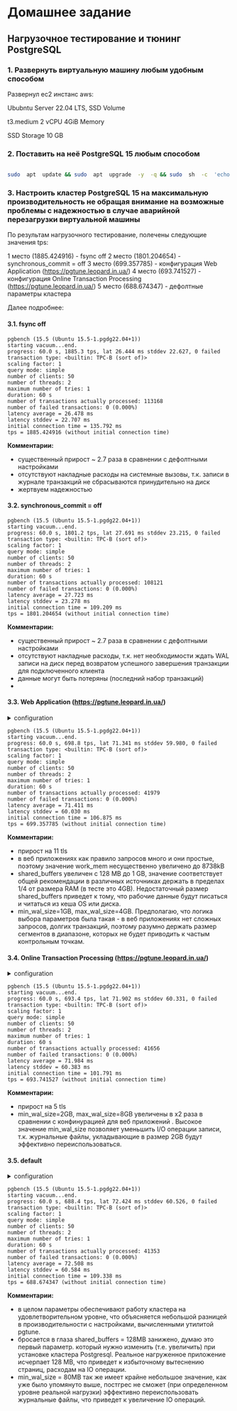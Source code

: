 # Домашнее задание

## Нагрузочное тестирование и тюнинг PostgreSQL

  

### 1. Развернуть виртуальную машину любым удобным способом

Развернул ec2 инстанс aws:

Ububntu Server 22.04 LTS, SSD Volume

t3.medium 2 vCPU 4GiB Memory

SSD Storage 10 GB

### 2. Поставить на неё PostgreSQL 15 любым способом

```bash

sudo  apt  update && sudo  apt  upgrade  -y  -q && sudo  sh  -c  'echo "deb http://apt.postgresql.org/pub/repos/apt $(lsb_release -cs)-pgdg main" > /etc/apt/sources.list.d/pgdg.list' && wget  --quiet  -O  -  https://www.postgresql.org/media/keys/ACCC4CF8.asc  |  sudo  apt-key  add  - && sudo  apt-get  update && sudo  apt  -y  install  postgresql-15

```

### 3. Настроить кластер PostgreSQL 15 на максимальную производительность не обращая внимание на возможные проблемы с надежностью в случае аварийной перезагрузки виртуальной машины

По результам нагрузочного тестирование, полечены следующие значения tps:

1 место (1885.424916) -  fsync off
2 место (1801.204654) - synchronous_commit = off
3 место (699.357785) - конфигурация Web Application (https://pgtune.leopard.in.ua/)
4 место (693.741527) - конфигурация Online Transaction Processing (https://pgtune.leopard.in.ua/)
5 место (688.674347) - дефолтные параметры кластера 

Далее подробнее: 
#### 3.1.  fsync off
```postgres@ip-172-31-35-20:/home/ubuntu$ pgbench -c 50 -j 2 -P 60 -T 60 postgres
pgbench (15.5 (Ubuntu 15.5-1.pgdg22.04+1))
starting vacuum...end.
progress: 60.0 s, 1885.3 tps, lat 26.444 ms stddev 22.627, 0 failed
transaction type: <builtin: TPC-B (sort of)>
scaling factor: 1
query mode: simple
number of clients: 50
number of threads: 2
maximum number of tries: 1
duration: 60 s
number of transactions actually processed: 113168
number of failed transactions: 0 (0.000%)
latency average = 26.478 ms
latency stddev = 22.707 ms
initial connection time = 135.792 ms
tps = 1885.424916 (without initial connection time)
```
**Комментарии:**
- существенный прирост ~ 2.7 раза в сравнении с дефолтными настройками
- отсутствуют накладные расходы на системные вызовы, т.к. записи в журнале транзакций не сбрасываются принудительно на диск
- жертвуем надежностью

#### 3.2.  synchronous_commit = off
```
pgbench (15.5 (Ubuntu 15.5-1.pgdg22.04+1))
starting vacuum...end.
progress: 60.0 s, 1801.2 tps, lat 27.691 ms stddev 23.215, 0 failed
transaction type: <builtin: TPC-B (sort of)>
scaling factor: 1
query mode: simple
number of clients: 50
number of threads: 2
maximum number of tries: 1
duration: 60 s
number of transactions actually processed: 108121
number of failed transactions: 0 (0.000%)
latency average = 27.723 ms
latency stddev = 23.278 ms
initial connection time = 109.209 ms
tps = 1801.204654 (without initial connection time)
```
**Комментарии:**
- существенный прирост ~ 2.7 раза в сравнении с дефолтными настройками
- отсутствуют накладные расходы, т.к. нет необходимости ждать WAL записи на диск перед возвратом успешного завершения транзакции для подключенного клиента
- данные могут быть потеряны (последний набор транзакций)
- 
#### 3.3.  Web Application (https://pgtune.leopard.in.ua/)
<details>
<summary>configuration</summary>
<pre>
max_connections = 60
shared_buffers = 1GB
effective_cache_size = 3GB
maintenance_work_mem = 256MB
checkpoint_completion_target = 0.9
wal_buffers = 16MB
default_statistics_target = 100
random_page_cost = 1.1
effective_io_concurrency = 200
work_mem = 8738kB
huge_pages = off
min_wal_size = 1GB
max_wal_size = 4GB
</pre>
</details>

```
pgbench (15.5 (Ubuntu 15.5-1.pgdg22.04+1))
starting vacuum...end.
progress: 60.0 s, 698.8 tps, lat 71.341 ms stddev 59.980, 0 failed
transaction type: <builtin: TPC-B (sort of)>
scaling factor: 1
query mode: simple
number of clients: 50
number of threads: 2
maximum number of tries: 1
duration: 60 s
number of transactions actually processed: 41979
number of failed transactions: 0 (0.000%)
latency average = 71.411 ms
latency stddev = 60.030 ms
initial connection time = 106.875 ms
tps = 699.357785 (without initial connection time)
```

**Комментарии:**
- прирост на 11 tls 
- в веб приложениях как правило запросов много и они простые, поэтому значение work_mem несущественно увеличено до 8738kB
- shared_buffers увеличен с 128 MB до 1 GB, значение соответствует общей рекомендации в различных источниках держать в пределах 1/4 от размера RAM (в тесте это 4GB). Недостаточный размер shared_buffers приведет к тому, что рабочие данные будут писаться и читаться из кеша OS или диска.
- min_wal_size=1GB, max_wal_size=4GB. Предполагаю, что логика выбора параметров была такая - в веб приложениях нет сложных запросов, долгих транзакций, поэтому разумно держать размер сегментов в диапазоне, которых не будет приводить к частым контрольным точкам.

#### 3.4.  Online Transaction Processing (https://pgtune.leopard.in.ua/)
<details>
<summary>configuration</summary>
<pre>
max_connections = 60
shared_buffers = 1GB
effective_cache_size = 3GB
maintenance_work_mem = 256MB
checkpoint_completion_target = 0.9
wal_buffers = 16MB
default_statistics_target = 100
random_page_cost = 1.1
effective_io_concurrency = 200
work_mem = 8738kB
huge_pages = off
min_wal_size = 2GB
max_wal_size = 8GB
</pre>
</details>

```
pgbench (15.5 (Ubuntu 15.5-1.pgdg22.04+1))
starting vacuum...end.
progress: 60.0 s, 693.4 tps, lat 71.902 ms stddev 60.331, 0 failed
transaction type: <builtin: TPC-B (sort of)>
scaling factor: 1
query mode: simple
number of clients: 50
number of threads: 2
maximum number of tries: 1
duration: 60 s
number of transactions actually processed: 41656
number of failed transactions: 0 (0.000%)
latency average = 71.984 ms
latency stddev = 60.383 ms
initial connection time = 101.791 ms
tps = 693.741527 (without initial connection time)
```
**Комментарии:**
- прирост на 5 tls 
- min_wal_size=2GB, max_wal_size=8GB увеличены в х2 раза в сравнении с конфинурацией для веб приложений . Высокое значение min_wal_size позволяет уменьшить I/O операции записи, т.к. журнальные файлы, укладывающие в размер 2GB будут эффективно переиспользоваться. 

#### 3.5.  default
<details>
<summary>configuration</summary>
<pre>
max_connections = 100
shared_buffers = 128MB
effective_cache_size = 4GB
maintenance_work_mem = 64MB
checkpoint_completion_target = 0.9
wal_buffers = -1
default_statistics_target = 100
random_page_cost = 4.0
effective_io_concurrency = 1
work_mem = 4MB
huge_pages = try
min_wal_size = 80MB
max_wal_size = 1GB
</pre>
</details>

```
pgbench (15.5 (Ubuntu 15.5-1.pgdg22.04+1))
starting vacuum...end.
progress: 60.0 s, 688.4 tps, lat 72.424 ms stddev 60.526, 0 failed
transaction type: <builtin: TPC-B (sort of)>
scaling factor: 1
query mode: simple
number of clients: 50
number of threads: 2
maximum number of tries: 1
duration: 60 s
number of transactions actually processed: 41353
number of failed transactions: 0 (0.000%)
latency average = 72.508 ms
latency stddev = 60.584 ms
initial connection time = 109.338 ms
tps = 688.674347 (without initial connection time)
```

**Комментарии:**
- в целом параметры обеспечивают работу кластера на удовлетворительном уровне, что объясняется небольшой разницей в производительности с настройками, вычисленными утилитой pgtune. 
- бросается в глаза shared_buffers = 128MB занижено, думаю это первый параметр. который нужно изменить (т.е. увеличить) при установке кластера Postgresql. Реальное нагруженное приложение исчерпает 128 MB, что приведет к избыточному вытеснению страниц, расходам на IO операции.
- min_wal_size = 80MB так же имеет крайне небольшое значение, как уже было упомянуто выше, постгрес не сможет (при определенном уровне реальной нагрузки) эффективно переиспользовать журнальные файлы, что приведет к увеличение IO операций.